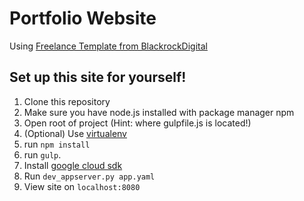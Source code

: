 # Portfolio Website

Using [Freelance Template from BlackrockDigital](https://github.com/BlackrockDigital/startbootstrap-freelancer)

## Set up this site for yourself!
1. Clone this repository
2. Make sure you have node.js installed with package manager npm
3. Open root of project (Hint: where gulpfile.js is located!)
4. (Optional) Use [virtualenv](https://virtualenv.pypa.io/)
5. run `npm install`
6. run `gulp`.
7. Install [google cloud sdk](https://cloud.google.com/sdk/)
8. Run `dev_appserver.py app.yaml`
9. View site on `localhost:8080`
